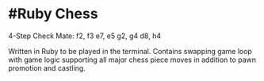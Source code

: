 #Ruby Chess
==============
4-Step Check Mate:
f2, f3
e7, e5
g2, g4
d8, h4

Written in Ruby to be played in the terminal. Contains swapping game loop with game logic supporting all major chess piece moves in addition to pawn promotion and castling.